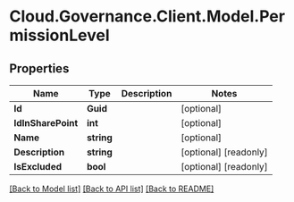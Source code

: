 # Cloud.Governance.Client.Model.PermissionLevel
## Properties

Name | Type | Description | Notes
------------ | ------------- | ------------- | -------------
**Id** | **Guid** |  | [optional] 
**IdInSharePoint** | **int** |  | [optional] 
**Name** | **string** |  | [optional] 
**Description** | **string** |  | [optional] [readonly] 
**IsExcluded** | **bool** |  | [optional] [readonly] 

[[Back to Model list]](../README.md#documentation-for-models) [[Back to API list]](../README.md#documentation-for-api-endpoints) [[Back to README]](../README.md)


